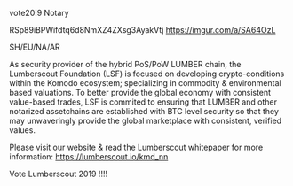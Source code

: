 vote20!9 Notary 

RSp89iBPWifdtq6d8NmXZ4ZXsg3AyakVtj
https://imgur.com/a/SA64OzL

SH/EU/NA/AR

As security provider of the hybrid PoS/PoW LUMBER chain,  the Lumberscout Foundation (LSF) is focused on developing crypto-conditions within the Komodo ecosystem; specializing in commodity & environmental based valuations. To better provide the global economy with consistent value-based trades, LSF is commited to ensuring that LUMBER and other notarized assetchains are established with BTC level security so that they may unwaveringly provide the global marketplace with consistent, verified values.

Please visit our website & read the Lumberscout whitepaper for more information:
https://lumberscout.io/kmd_nn


Vote Lumberscout 2019 !!!!


